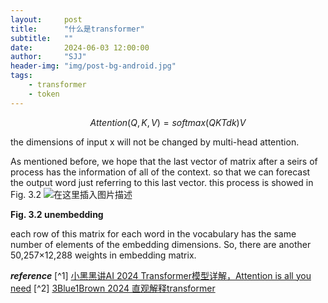 ```yaml
---
layout:     post
title:      "什么是transformer"
subtitle:   ""
date:       2024-06-03 12:00:00
author:     "SJJ"
header-img: "img/post-bg-android.jpg"
tags:
    - transformer
    - token
---
```


$$Attention(Q,K,V)=softmax(QKTdk)V$$


the dimensions of input x will not be changed by multi-head attention.

As mentioned before, we hope that the last vector of matrix after a seirs of process has the information of all of the context. so that we can forecast the output word just referring to this last vector. this process is showed in Fig. 3.2
![在这里插入图片描述](https://img-blog.csdnimg.cn/direct/df1a269b282149879d72031de443decc.png)

**Fig. 3.2 unembedding**

each row of this matrix for each word in the vocabulary has the same number of elements of the embedding dimensions. So, there are another 50,257×12,288 weights in embedding matrix.

***reference***
[^1] [小黑黑讲AI 2024 Transformer模型详解，Attention is all you need](https://www.bilibili.com/video/BV14m421u7EM/)
[^2] [3Blue1Brown 2024 直观解释transformer](https://www.bilibili.com/video/BV13z421U7cs)

